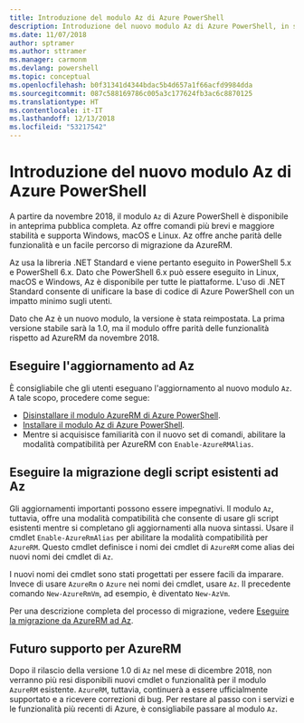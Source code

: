 ```yaml
---
title: Introduzione del modulo Az di Azure PowerShell
description: Introduzione del nuovo modulo Az di Azure PowerShell, in sostituzione del modulo AzureRM.
ms.date: 11/07/2018
author: sptramer
ms.author: sttramer
ms.manager: carmonm
ms.devlang: powershell
ms.topic: conceptual
ms.openlocfilehash: b0f31341d4344bdac5b4d657a1f66acfd9984dda
ms.sourcegitcommit: 087c588169786c005a3c177624fb3ac6c8870125
ms.translationtype: HT
ms.contentlocale: it-IT
ms.lasthandoff: 12/13/2018
ms.locfileid: "53217542"
---
```

# <a name="introducing-the-new-azure-powershell-az-module"></a>Introduzione del nuovo modulo Az di Azure PowerShell

A partire da novembre 2018, il modulo `Az` di Azure PowerShell è disponibile in anteprima pubblica completa.
Az offre comandi più brevi e maggiore stabilità e supporta Windows, macOS e Linux. Az offre anche parità delle funzionalità e un facile percorso di migrazione da AzureRM.

Az usa la libreria .NET Standard e viene pertanto eseguito in PowerShell 5.x e PowerShell 6.x.
Dato che PowerShell 6.x può essere eseguito in Linux, macOS e Windows, Az è disponibile per tutte le piattaforme.
L'uso di .NET Standard consente di unificare la base di codice di Azure PowerShell con un impatto minimo sugli utenti.

Dato che Az è un nuovo modulo, la versione è stata reimpostata. La prima versione stabile sarà la 1.0, ma il modulo offre parità delle funzionalità rispetto ad AzureRM da novembre 2018.

## <a name="upgrade-to-az"></a>Eseguire l'aggiornamento ad Az

È consigliabile che gli utenti eseguano l'aggiornamento al nuovo modulo `Az`. A tale scopo, procedere come segue:

* [Disinstallare il modulo AzureRM di Azure PowerShell](/powershell/azure/uninstall-azurerm-ps).
* [Installare il modulo Az di Azure PowerShell](/powershell/azure/install-az-ps).
* Mentre si acquisisce familiarità con il nuovo set di comandi, abilitare la modalità compatibilità per AzureRM con `Enable-AzureRMAlias`.

## <a name="migrate-existing-scripts-to-az"></a>Eseguire la migrazione degli script esistenti ad Az

Gli aggiornamenti importanti possono essere impegnativi. Il modulo `Az`, tuttavia, offre una modalità compatibilità che consente di usare gli script esistenti mentre si completano gli aggiornamenti alla nuova sintassi. Usare il cmdlet `Enable-AzureRmAlias` per abilitare la modalità compatibilità per `AzureRM`. Questo cmdlet definisce i nomi dei cmdlet di `AzureRM` come alias dei nuovi nomi dei cmdlet di `Az`.

I nuovi nomi dei cmdlet sono stati progettati per essere facili da imparare. Invece di usare `AzureRm` o `Azure` nei nomi dei cmdlet, usare `Az`. Il precedente comando `New-AzureRmVm`, ad esempio, è diventato `New-AzVm`.

Per una descrizione completa del processo di migrazione, vedere [Eseguire la migrazione da AzureRM ad Az](migrate-from-azurerm-to-az.md).

## <a name="the-future-of-support-for-azurerm"></a>Futuro supporto per AzureRM

Dopo il rilascio della versione 1.0 di `Az` nel mese di dicembre 2018, non verranno più resi disponibili nuovi cmdlet o funzionalità per il modulo `AzureRM` esistente. `AzureRM`, tuttavia, continuerà a essere ufficialmente supportato e a ricevere correzioni di bug. Per restare al passo con i servizi e le funzionalità più recenti di Azure, è consigliabile passare al modulo `Az`.